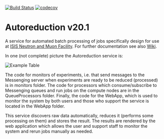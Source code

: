 [![Build Status](https://github.com/autoreduction/autoreduce/workflows/Tests/badge.svg?branch=master)](https://github.com/autoreduction/autoreduce/actions?query=workflow%3ATests+branch%3Amaster)
[![codecov](https://codecov.io/gh/autoreduction/autoreduce/branch/master/graph/badge.svg?token=ZJ1C5VE5WN)](https://codecov.io/gh/autoreduction/autoreduce)


# Autoreduction v20.1
A service for automated batch processing of jobs specifically design for use at [ISIS Neutron and Muon Facility](https://www.isis.stfc.ac.uk). For further documentation see also [Wiki](https://github.com/autoreduction/autoreduce/wiki).

In one (not complete) picture the Autoreduction service is:

![Example Table](documentation/assets/main_components/Autoreduction_main_components.png)

The code for monitors of experiments, i.e. that send messages to the Messenging server when experiments are ready to be reduced (processed) is in monitors folder. The code for processors which consume/subscribe to Messenging queues and run jobs on the compute nodes are in the QueueProcessors folder. Finally, the code for the WebApp, which is used to monitor the system by both users and those who support the service is located in the WebApp folder.

This service discovers raw data automatically, reduces it (performs some processing on them) and stores the result. The results are rendered by the web application which allows the user and support staff to monitor the system and rerun jobs manually as needed.
